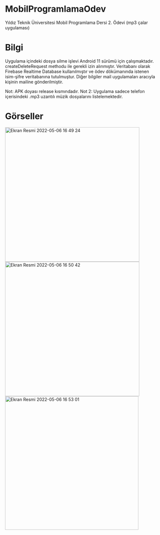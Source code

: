 # MobilProgramlamaOdev

Yıldız Teknik Üniversitesi Mobil Programlama Dersi 2. Ödevi (mp3 çalar uygulaması)

# Bilgi


Uygulama içindeki dosya silme işlevi Android 11 sürümü için çalışmaktadır. createDeleteRequest methodu ile gerekli izin alınmıştır.
Veritabanı olarak Firebase Realtime Database kullanılmıştır ve ödev dökümanında istenen isim-şifre veritabanına tutulmuştur. Diğer bilgiler mail uygulamaları aracıyla kişinin mailine gönderilmiştir. 


Not: APK doyası release kısmındadır.
Not 2: Uygulama sadece telefon içerisindeki .mp3 uzantılı müzik dosyalarını listelemektedir.


# Görseller

<img width="440" alt="Ekran Resmi 2022-05-06 16 49 24" src="https://user-images.githubusercontent.com/87299676/167146169-2baac4fb-b3f4-49c9-befa-fc8e2409c486.png">

<img width="440" alt="Ekran Resmi 2022-05-06 16 50 42" src="https://user-images.githubusercontent.com/87299676/167146911-055ef9c5-c114-437f-9d0f-8145598074a1.png">

<img width="437" alt="Ekran Resmi 2022-05-06 16 53 01" src="https://user-images.githubusercontent.com/87299676/167146930-43cdbbf0-946f-4568-b049-6300e540559a.png">








